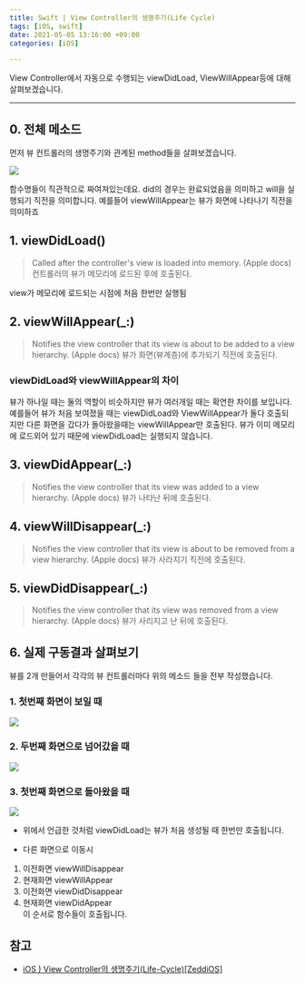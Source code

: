 ```yaml
---
title: Swift | View Controller의 생명주기(Life Cycle)
tags: [iOS, swift]
date: 2021-05-05 13:16:00 +09:00
categories: [iOS]

---
```


View Controller에서 자동으로 수행되는 viewDidLoad, ViewWillAppear등에 대해 살펴보겠습니다.

<!--more-->
---

## 0. 전체 메소드
먼저 뷰 컨트롤러의 생명주기와 관계된 method들을 살펴보겠습니다.

![](https://images.velog.io/images/taelee/post/3bb0c5fb-2e0e-4744-8a7a-7a5fae115cff/image.png)

함수명들이 직관적으로 짜여져있는데요.
did의 경우는 완료되었음을 의미하고 will을 실행되기 직전을 의미합니다.
예를들어 viewWillAppear는 뷰가 화면에 나타나기 직전을 의미하죠

## 1. viewDidLoad()
>Called after the controller's view is loaded into memory. (Apple docs)
컨트롤러의 뷰가 메모리에 로드된 후에 호출된다.

view가 메모리에 로드되는 시점에 처음 한번만 실행됨

## 2. viewWillAppear(_:)
>Notifies the view controller that its view is about to be added to a view hierarchy. (Apple docs)
뷰가 화면(뷰계층)에 추가되기 직전에 호출된다.

### viewDidLoad와 viewWillAppear의 차이

뷰가 하나일 때는 둘의 역할이 비슷하지만 뷰가 여러개일 때는 확연한 차이를 보입니다.
예를들어 뷰가 처음 보여졌을 때는 viewDidLoad와 ViewWillAppear가 둘다 호출되지만 다른 화면을 갔다가 돌아왔을때는 viewWillAppear만 호출된다.
뷰가 이미 메모리에 로드외어 있기 때문에 viewDidLoad는 실행되지 않습니다.

## 3. viewDidAppear(_:)
>Notifies the view controller that its view was added to a view hierarchy. (Apple docs)
뷰가 나타난 뒤에 호출된다.

## 4. viewWillDisappear(_:)
>Notifies the view controller that its view is about to be removed from a view hierarchy. (Apple docs)
뷰가 사라지기 직전에 호출된다.

## 5. viewDidDisappear(_:)
>Notifies the view controller that its view was removed from a view hierarchy. (Apple docs)
뷰가 사리지고 난 뒤에 호출된다.


## 6. 실제 구동결과 살펴보기

뷰를 2개 만들어서 각각의 뷰 컨트롤러마다 위의 메소드 들을 전부 작성했습니다.

### 1. 첫번째 화면이 보일 때
![](https://images.velog.io/images/taelee/post/4e1c5846-1bb7-46ef-ae1e-7fa82dd99ff9/image.png)

### 2. 두번째 화면으로 넘어갔을 때
![](https://images.velog.io/images/taelee/post/043b6eaf-3810-4c68-bcd7-1693be808ca4/image.png)

### 3. 첫번째 화면으로 돌아왔을 때
![](https://images.velog.io/images/taelee/post/de9a7bf0-ad59-4ed5-9376-9b9cf30b9feb/image.png)

- 위에서 언급한 것처럼 viewDidLoad는 뷰가 처음 생성될 때 한번만 호출됩니다.

- 다른 화면으로 이동시   
1. 이전화면 viewWillDisappear  
2. 현재화면 viewWillAppear  
3. 이전화면 viewDidDisappear  
4. 현재화면 viewDidAppear  
이 순서로 함수들이 호출됩니다.

## 참고
- [iOS ) View Controller의 생명주기(Life-Cycle)[ZeddiOS]](https://zeddios.tistory.com/43)
